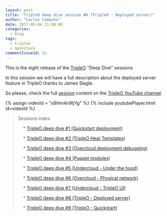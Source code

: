 ```yaml
---
layout: post
title: "TripleO deep dive session #8 (TripleO - Deployed server)"
author: "Carlos Camacho"
date: 2017-05-04 21:00:00
categories:
  - blog
tags:
  - tripleo
  - openstack
commentIssueId: 31
---
```


This is the eight release of the [TripleO](http://www.tripleo.org/) "Deep Dive" sessions

In this session we will have a full description
about the deployed server feature in TripleO thanks
to James Slagle.

So please, check the full [session](https://www.youtube.com/watch?v=s8Hm4n9IjYg)
content on the [TripleO YouTube channel](https://www.youtube.com/channel/UCNGDxZGwUELpgaBoLvABsTA/).

{% assign videoId = "s8Hm4n9IjYg" %}
{% include youtubePlayer.html id=videoId %}


> Sessions index:
>
> &nbsp;&nbsp;&nbsp; * [TripleO deep dive #1 (Quickstart deployment)](http://www.anstack.com/blog/2016/07/11/tripleo-deep-dive-session-1.html)
>
> &nbsp;&nbsp;&nbsp; * [TripleO deep dive #2 (TripleO Heat Templates)](http://www.anstack.com/blog/2016/07/18/tripleo-deep-dive-session-2.html)
>
> &nbsp;&nbsp;&nbsp; * [TripleO deep dive #3 (Overcloud deployment debugging)](http://www.anstack.com/blog/2016/07/22/tripleo-deep-dive-session-3.html)
>
> &nbsp;&nbsp;&nbsp; * [TripleO deep dive #4 (Puppet modules)](http://www.anstack.com/blog/2016/08/01/tripleo-deep-dive-session-4.html)
>
> &nbsp;&nbsp;&nbsp; * [TripleO deep dive #5 (Undercloud - Under the hood)](http://www.anstack.com/blog/2016/08/05/tripleo-deep-dive-session-5.html)
>
> &nbsp;&nbsp;&nbsp; * [TripleO deep dive #6 (Overcloud - Physical network)](http://www.anstack.com/blog/2016/08/15/tripleo-deep-dive-session-6.html)
>
> &nbsp;&nbsp;&nbsp; * [TripleO deep dive #7 (Undercloud - TripleO UI)](http://www.anstack.com/blog/2017/01/16/tripleo-deep-dive-session-7.html)
>
> &nbsp;&nbsp;&nbsp; * [TripleO deep dive #8 (TripleO - Deployed server)](http://www.anstack.com/blog/2017/05/04/tripleo-deep-dive-session-8.html)
>
> &nbsp;&nbsp;&nbsp; * [TripleO deep dive #9 (TripleO - Quickstart)](http://www.anstack.com/blog/2017/05/05/tripleo-deep-dive-session-9.html)

